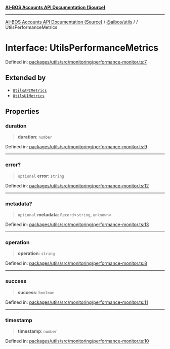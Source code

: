 [**AI-BOS Accounts API Documentation (Source)**](../../../README.md)

***

[AI-BOS Accounts API Documentation (Source)](../../../README.md) / [@aibos/utils](../README.md) / [](../README.md) / UtilsPerformanceMetrics

# Interface: UtilsPerformanceMetrics

Defined in: [packages/utils/src/monitoring/performance-monitor.ts:7](https://github.com/pohlai88/accounts/blob/48103fb36d28b2b9bfb33472b6de2f719773cde9/packages/utils/src/monitoring/performance-monitor.ts#L7)

## Extended by

- [`UtilsAPIMetrics`](UtilsAPIMetrics.md)
- [`UtilsUIMetrics`](UtilsUIMetrics.md)

## Properties

### duration

> **duration**: `number`

Defined in: [packages/utils/src/monitoring/performance-monitor.ts:9](https://github.com/pohlai88/accounts/blob/48103fb36d28b2b9bfb33472b6de2f719773cde9/packages/utils/src/monitoring/performance-monitor.ts#L9)

***

### error?

> `optional` **error**: `string`

Defined in: [packages/utils/src/monitoring/performance-monitor.ts:12](https://github.com/pohlai88/accounts/blob/48103fb36d28b2b9bfb33472b6de2f719773cde9/packages/utils/src/monitoring/performance-monitor.ts#L12)

***

### metadata?

> `optional` **metadata**: `Record`\<`string`, `unknown`\>

Defined in: [packages/utils/src/monitoring/performance-monitor.ts:13](https://github.com/pohlai88/accounts/blob/48103fb36d28b2b9bfb33472b6de2f719773cde9/packages/utils/src/monitoring/performance-monitor.ts#L13)

***

### operation

> **operation**: `string`

Defined in: [packages/utils/src/monitoring/performance-monitor.ts:8](https://github.com/pohlai88/accounts/blob/48103fb36d28b2b9bfb33472b6de2f719773cde9/packages/utils/src/monitoring/performance-monitor.ts#L8)

***

### success

> **success**: `boolean`

Defined in: [packages/utils/src/monitoring/performance-monitor.ts:11](https://github.com/pohlai88/accounts/blob/48103fb36d28b2b9bfb33472b6de2f719773cde9/packages/utils/src/monitoring/performance-monitor.ts#L11)

***

### timestamp

> **timestamp**: `number`

Defined in: [packages/utils/src/monitoring/performance-monitor.ts:10](https://github.com/pohlai88/accounts/blob/48103fb36d28b2b9bfb33472b6de2f719773cde9/packages/utils/src/monitoring/performance-monitor.ts#L10)
